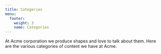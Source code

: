 ```yaml
---
title: Categories
menu:
  footer:
    weight: 3
    name: Categories
---
```


At Acme corporation we produce shapes and love to talk about them. Here are the various categories of content we have at Acme.